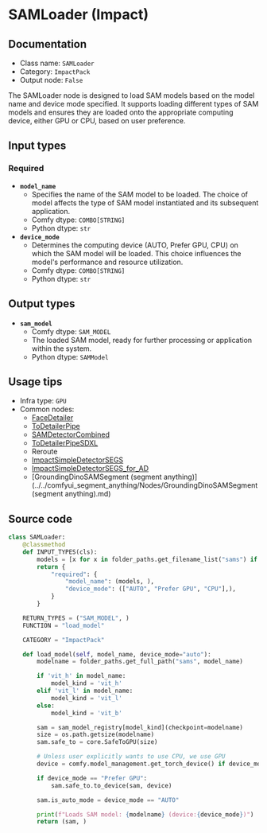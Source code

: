 # SAMLoader (Impact)
## Documentation
- Class name: `SAMLoader`
- Category: `ImpactPack`
- Output node: `False`

The SAMLoader node is designed to load SAM models based on the model name and device mode specified. It supports loading different types of SAM models and ensures they are loaded onto the appropriate computing device, either GPU or CPU, based on user preference.
## Input types
### Required
- **`model_name`**
    - Specifies the name of the SAM model to be loaded. The choice of model affects the type of SAM model instantiated and its subsequent application.
    - Comfy dtype: `COMBO[STRING]`
    - Python dtype: `str`
- **`device_mode`**
    - Determines the computing device (AUTO, Prefer GPU, CPU) on which the SAM model will be loaded. This choice influences the model's performance and resource utilization.
    - Comfy dtype: `COMBO[STRING]`
    - Python dtype: `str`
## Output types
- **`sam_model`**
    - Comfy dtype: `SAM_MODEL`
    - The loaded SAM model, ready for further processing or application within the system.
    - Python dtype: `SAMModel`
## Usage tips
- Infra type: `GPU`
- Common nodes:
    - [FaceDetailer](../../ComfyUI-Impact-Pack/Nodes/FaceDetailer.md)
    - [ToDetailerPipe](../../ComfyUI-Impact-Pack/Nodes/ToDetailerPipe.md)
    - [SAMDetectorCombined](../../ComfyUI-Impact-Pack/Nodes/SAMDetectorCombined.md)
    - [ToDetailerPipeSDXL](../../ComfyUI-Impact-Pack/Nodes/ToDetailerPipeSDXL.md)
    - Reroute
    - [ImpactSimpleDetectorSEGS](../../ComfyUI-Impact-Pack/Nodes/ImpactSimpleDetectorSEGS.md)
    - [ImpactSimpleDetectorSEGS_for_AD](../../ComfyUI-Impact-Pack/Nodes/ImpactSimpleDetectorSEGS_for_AD.md)
    - [GroundingDinoSAMSegment (segment anything)](../../comfyui_segment_anything/Nodes/GroundingDinoSAMSegment (segment anything).md)



## Source code
```python
class SAMLoader:
    @classmethod
    def INPUT_TYPES(cls):
        models = [x for x in folder_paths.get_filename_list("sams") if 'hq' not in x]
        return {
            "required": {
                "model_name": (models, ),
                "device_mode": (["AUTO", "Prefer GPU", "CPU"],),
            }
        }

    RETURN_TYPES = ("SAM_MODEL", )
    FUNCTION = "load_model"

    CATEGORY = "ImpactPack"

    def load_model(self, model_name, device_mode="auto"):
        modelname = folder_paths.get_full_path("sams", model_name)

        if 'vit_h' in model_name:
            model_kind = 'vit_h'
        elif 'vit_l' in model_name:
            model_kind = 'vit_l'
        else:
            model_kind = 'vit_b'

        sam = sam_model_registry[model_kind](checkpoint=modelname)
        size = os.path.getsize(modelname)
        sam.safe_to = core.SafeToGPU(size)

        # Unless user explicitly wants to use CPU, we use GPU
        device = comfy.model_management.get_torch_device() if device_mode == "Prefer GPU" else "CPU"

        if device_mode == "Prefer GPU":
            sam.safe_to.to_device(sam, device)

        sam.is_auto_mode = device_mode == "AUTO"

        print(f"Loads SAM model: {modelname} (device:{device_mode})")
        return (sam, )

```
